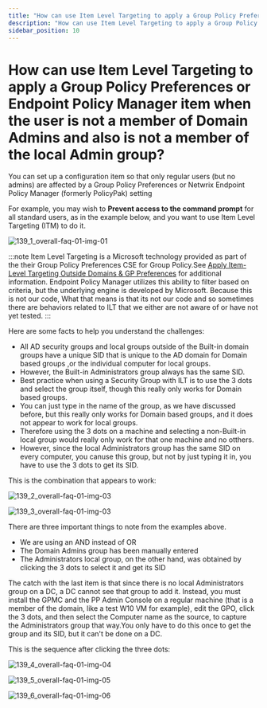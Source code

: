 ```yaml
---
title: "How can use Item Level Targeting to apply a Group Policy Preferences or Endpoint Policy Manager item when the user is not a member of Domain Admins and also is not a member of the local Admin group?"
description: "How can use Item Level Targeting to apply a Group Policy Preferences or Endpoint Policy Manager item when the user is not a member of Domain Admins and also is not a member of the local Admin group?"
sidebar_position: 10
---
```


# How can use Item Level Targeting to apply a Group Policy Preferences or Endpoint Policy Manager item when the user is not a member of Domain Admins and also is not a member of the local Admin group?

You can set up a configuration item so that only regular users (but no admins) are affected by a
Group Policy Preferences or Netwrix Endpoint Policy Manager (formerly PolicyPak) setting

For example, you may wish to **Prevent access to the command prompt** for all standard users, as in
the example below, and you want to use Item Level Targeting (ITM) to do it.

![139_1_overall-faq-01-img-01](/images/endpointpolicymanager/itemleveltargeting/139_1_overall-faq-01-img-01.webp)

:::note
Item Level Targeting is a Microsoft technology provided as part of the their Group Policy
Preferences CSE for Group Policy.See
[Apply Item-Level Targeting Outside Domains & GP Preferences](https://www.endpointpolicymanager.com/resources/pp-blog/item-level-targeting/)
for additional information. Endpoint Policy Manager utilizes this ability to filter based on
criteria, but the underlying engine is developed by Microsoft. Because this is not our code, What
that means is that its not our code and so sometimes there are behaviors related to ILT that we
either are not aware of or have not yet tested.
:::


Here are some facts to help you understand the challenges:

- All AD security groups and local groups outside of the Built-in domain groups have a unique SID
  that is unique to the AD domain for Domain based groups ,or the individual computer for local
  groups.
- However, the Built-in Administrators group always has the same SID.
- Best practice when using a Security Group with ILT is to use the 3 dots and select the group
  itself, though this really only works for Domain based groups.
- You can just type in the name of the group, as we have discussed before, but this really only
  works for Domain based groups, and it does not appear to work for local groups.
- Therefore using the 3 dots on a machine and selecting a non-Built-in local group would really only
  work for that one machine and no otthers.
- However, since the local Administrators group has the same SID on every computer, you canuse this
  group, but not by just typing it in, you have to use the 3 dots to get its SID.

This is the combination that appears to work:

![139_2_overall-faq-01-img-03](/images/endpointpolicymanager/itemleveltargeting/139_2_overall-faq-01-img-03.webp)

![139_3_overall-faq-01-img-03](/images/endpointpolicymanager/itemleveltargeting/139_2_overall-faq-01-img-03.webp)

There are three important things to note from the examples above.

- We are using an AND instead of OR
- The Domain Admins group has been manually entered
- The Administrators local group, on the other hand, was obtained by clicking the 3 dots to select
  it and get its SID

The catch with the last item is that since there is no local Administrators group on a DC, a DC
cannot see that group to add it. Instead, you must install the GPMC and the PP Admin Console on a
regular machine (that is a member of the domain, like a test W10 VM for example), edit the GPO,
click the 3 dots, and then select the Computer name as the source, to capture the Administrators
group that way.You only have to do this once to get the group and its SID, but it can't be done on a
DC.

This is the sequence after clicking the three dots:

![139_4_overall-faq-01-img-04](/images/endpointpolicymanager/itemleveltargeting/139_4_overall-faq-01-img-04.webp)

![139_5_overall-faq-01-img-05](/images/endpointpolicymanager/itemleveltargeting/139_5_overall-faq-01-img-05.webp)

![139_6_overall-faq-01-img-06](/images/endpointpolicymanager/itemleveltargeting/139_6_overall-faq-01-img-06.webp)
